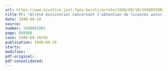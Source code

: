 ```yaml
---
url: https://www.ejustice.just.fgov.be/eli/arrete/1948/09/10/1948091002/justel
title-fr: "Arrêté ministériel concernant l'obtention de licences autorisant la cueillette des moules ou du naissain de moules"
date: 1948-09-10
source:
number: 1948091002
page: 888888
case: 1948-09-10/02
publication: 1948-09-16
starts:
modifies:
pdf-original:
pdf-consolidated:
---
```


